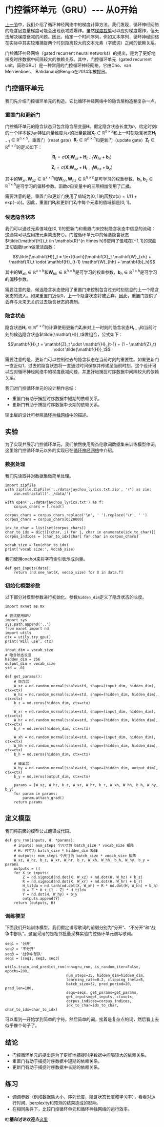 # 门控循环单元（GRU）--- 从0开始

[上一节](bptt.md)中，我们介绍了循环神经网络中的梯度计算方法。我们发现，循环神经网络的隐含层变量梯度可能会出现衰减或爆炸。虽然[梯度裁剪](rnn-scratch.md)可以应对梯度爆炸，但无法解决梯度衰减的问题。因此，给定一个时间序列，例如文本序列，循环神经网络在实际中其实较难捕捉两个时刻距离较大的文本元素（字或词）之间的依赖关系。

门控循环神经网络（gated recurrent neural networks）的提出，是为了更好地捕捉时序数据中间隔较大的依赖关系。其中，门控循环单元（gated recurrent unit，简称GRU）是一种常用的门控循环神经网络。它由Cho、van Merrienboer、 Bahdanau和Bengio在2014年被提出。


## 门控循环单元

我们先介绍门控循环单元的构造。它比循环神经网络中的隐含层构造稍复杂一点。

### 重置门和更新门

门控循环单元的隐含状态只包含隐含层变量$\mathbf{H}$。假定隐含状态长度为$h$，给定时刻$t$的一个样本数为$n$特征向量维度为$x$的批量数据$\mathbf{X}_t \in \mathbb{R}^{n \times x}$和上一时刻隐含状态$\mathbf{H}_{t-1} \in \mathbb{R}^{n \times h}$，重置门（reset gate）$\mathbf{R}_t \in \mathbb{R}^{n \times h}$和更新门（update gate）$\mathbf{Z}_t \in \mathbb{R}^{n \times h}$的定义如下：

$$\mathbf{R}_t = \sigma(\mathbf{X}_t \mathbf{W}_{xr} + \mathbf{H}_{t-1} \mathbf{W}_{hr} + \mathbf{b}_r)$$

$$\mathbf{Z}_t = \sigma(\mathbf{X}_t \mathbf{W}_{xz} + \mathbf{H}_{t-1} \mathbf{W}_{hz} + \mathbf{b}_z)$$

其中的$\mathbf{W}_{xr}, \mathbf{W}_{xz} \in \mathbb{R}^{x \times h}$和$\mathbf{W}_{hr}, \mathbf{W}_{hz} \in \mathbb{R}^{h \times h}$是可学习的权重参数，$\mathbf{b}_r, \mathbf{b}_z \in \mathbb{R}^{1 \times h}$是可学习的偏移参数。函数$\sigma$自变量中的三项相加使用了[广播](../chapter_crashcourse/ndarray.md)。

需要注意的是，重置门和更新门使用了值域为$[0, 1]$的函数$\sigma(x) = 1/(1+\text{exp}(-x))$。因此，重置门$\mathbf{R}_t$和更新门$\mathbf{Z}_t$中每个元素的值域都是$[0, 1]$。


### 候选隐含状态

我们可以通过元素值域在$[0, 1]$的更新门和重置门来控制隐含状态中信息的流动：这通常可以应用按元素乘法符$\odot$。门控循环单元中的候选隐含状态$\tilde{\mathbf{H}}_t \in \mathbb{R}^{n \times h}$使用了值域在$[-1, 1]$的双曲正切函数tanh做激活函数：

$$\tilde{\mathbf{H}}_t = \text{tanh}(\mathbf{X}_t \mathbf{W}_{xh} + \mathbf{R}_t \odot \mathbf{H}_{t-1} \mathbf{W}_{hh} + \mathbf{b}_h)$$

其中的$\mathbf{W}_{xh} \in \mathbb{R}^{x \times h}$和$\mathbf{W}_{hh} \in \mathbb{R}^{h \times h}$是可学习的权重参数，$\mathbf{b}_h \in \mathbb{R}^{1 \times h}$是可学习的偏移参数。

需要注意的是，候选隐含状态使用了重置门来控制包含过去时刻信息的上一个隐含状态的流入。如果重置门近似0，上一个隐含状态将被丢弃。因此，重置门提供了丢弃与未来无关的过去隐含状态的机制。


### 隐含状态

隐含状态$\mathbf{H}_t \in \mathbb{R}^{n \times h}$的计算使用更新门$\mathbf{Z}_t$来对上一时刻的隐含状态$\mathbf{H}_{t-1}$和当前时刻的候选隐含状态$\tilde{\mathbf{H}}_t$做组合，公式如下：

$$\mathbf{H}_t = \mathbf{Z}_t \odot \mathbf{H}_{t-1}  + (1 - \mathbf{Z}_t) \odot \tilde{\mathbf{H}}_t$$

需要注意的是，更新门可以控制过去的隐含状态在当前时刻的重要性。如果更新门一直近似1，过去的隐含状态将一直通过时间保存并传递至当前时刻。这个设计可以应对循环神经网络中的梯度衰减问题，并更好地捕捉时序数据中间隔较大的依赖关系。

我们对门控循环单元的设计稍作总结：

* 重置门有助于捕捉时序数据中短期的依赖关系。
* 更新门有助于捕捉时序数据中长期的依赖关系。


输出层的设计可参照[循环神经网络](rnn-scratch.md)中的描述。


## 实验


为了实现并展示门控循环单元，我们依然使用周杰伦歌词数据集来训练模型作词。这里除门控循环单元以外的实现已在[循环神经网络](rnn-scratch.md)中介绍。


### 数据处理

我们先读取并对数据集做简单处理。

```{.python .input  n=1}
import zipfile
with zipfile.ZipFile('../data/jaychou_lyrics.txt.zip', 'r') as zin:
    zin.extractall('../data/')

with open('../data/jaychou_lyrics.txt') as f:
    corpus_chars = f.read()

corpus_chars = corpus_chars.replace('\n', ' ').replace('\r', ' ')
corpus_chars = corpus_chars[0:20000]

idx_to_char = list(set(corpus_chars))
char_to_idx = dict([(char, i) for i, char in enumerate(idx_to_char)])
corpus_indices = [char_to_idx[char] for char in corpus_chars]

vocab_size = len(char_to_idx)
print('vocab size:', vocab_size)
```

我们使用onehot来将字符索引表示成向量。

```{.python .input}
def get_inputs(data):
    return [nd.one_hot(X, vocab_size) for X in data.T]
```

### 初始化模型参数

以下部分对模型参数进行初始化。参数`hidden_dim`定义了隐含状态的长度。

```{.python .input  n=5}
import mxnet as mx

# 尝试使用GPU
import sys
sys.path.append('..')
from mxnet import nd
import utils
ctx = utils.try_gpu()
print('Will use', ctx)

input_dim = vocab_size
# 隐含状态长度
hidden_dim = 256
output_dim = vocab_size
std = .01

def get_params():
    # 隐含层
    W_xz = nd.random_normal(scale=std, shape=(input_dim, hidden_dim), ctx=ctx)
    W_hz = nd.random_normal(scale=std, shape=(hidden_dim, hidden_dim), ctx=ctx)
    b_z = nd.zeros(hidden_dim, ctx=ctx)
    
    W_xr = nd.random_normal(scale=std, shape=(input_dim, hidden_dim), ctx=ctx)
    W_hr = nd.random_normal(scale=std, shape=(hidden_dim, hidden_dim), ctx=ctx)
    b_r = nd.zeros(hidden_dim, ctx=ctx)

    W_xh = nd.random_normal(scale=std, shape=(input_dim, hidden_dim), ctx=ctx)
    W_hh = nd.random_normal(scale=std, shape=(hidden_dim, hidden_dim), ctx=ctx)
    b_h = nd.zeros(hidden_dim, ctx=ctx)

    # 输出层
    W_hy = nd.random_normal(scale=std, shape=(hidden_dim, output_dim), ctx=ctx)
    b_y = nd.zeros(output_dim, ctx=ctx)

    params = [W_xz, W_hz, b_z, W_xr, W_hr, b_r, W_xh, W_hh, b_h, W_hy, b_y]
    for param in params:
        param.attach_grad()
    return params
```

## 定义模型

我们将前面的模型公式翻译成代码。

```{.python .input  n=6}
def gru_rnn(inputs, H, *params):
    # inputs: num_steps 个尺寸为 batch_size * vocab_size 矩阵
    # H: 尺寸为 batch_size * hidden_dim 矩阵
    # outputs: num_steps 个尺寸为 batch_size * vocab_size 矩阵
    W_xz, W_hz, b_z, W_xr, W_hr, b_r, W_xh, W_hh, b_h, W_hy, b_y = params
    outputs = []
    for X in inputs:        
        Z = nd.sigmoid(nd.dot(X, W_xz) + nd.dot(H, W_hz) + b_z)
        R = nd.sigmoid(nd.dot(X, W_xr) + nd.dot(H, W_hr) + b_r)
        H_tilda = nd.tanh(nd.dot(X, W_xh) + R * nd.dot(H, W_hh) + b_h)
        H = Z * H + (1 - Z) * H_tilda
        Y = nd.dot(H, W_hy) + b_y
        outputs.append(Y)
    return (outputs, H)
```

### 训练模型

下面我们开始训练模型。我们假定谱写歌词的前缀分别为“分开”、“不分开”和“战争中部队”。这里采用的是相邻批量采样实验门控循环单元谱写歌词。

```{.python .input  n=7}
seq1 = '分开'
seq2 = '不分开'
seq3 = '战争中部队'
seqs = [seq1, seq2, seq3]

utils.train_and_predict_rnn(rnn=gru_rnn, is_random_iter=False, epochs=200,
                            num_steps=35, hidden_dim=hidden_dim, 
                            learning_rate=0.2, clipping_theta=5,
                            batch_size=32, pred_period=20, pred_len=100,
                            seqs=seqs, get_params=get_params,
                            get_inputs=get_inputs, ctx=ctx,
                            corpus_indices=corpus_indices,
                            idx_to_char=idx_to_char, char_to_idx=char_to_idx)
```

可以看到一开始学到简单的字符，然后简单的词，接着是复杂点的词，然后看上去似乎像个句子了。

## 结论

* 门控循环单元的提出是为了更好地捕捉时序数据中间隔较大的依赖关系。
* 重置门有助于捕捉时序数据中短期的依赖关系。
* 更新门有助于捕捉时序数据中长期的依赖关系。


## 练习

* 调调参数（例如数据集大小、序列长度、隐含状态长度和学习率），看看对运行时间、perplexity和预测的结果造成的影响。
* 在相同条件下，比较门控循环单元和循环神经网络的运行效率。

**吐槽和讨论欢迎点**[这里](https://discuss.gluon.ai/t/topic/4042)
